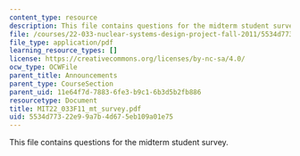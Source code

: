 ```yaml
---
content_type: resource
description: This file contains questions for the midterm student survey.
file: /courses/22-033-nuclear-systems-design-project-fall-2011/5534d77322e99a7b4d675eb109a01e75_MIT22_033F11_mt_survey.pdf
file_type: application/pdf
learning_resource_types: []
license: https://creativecommons.org/licenses/by-nc-sa/4.0/
ocw_type: OCWFile
parent_title: Announcements
parent_type: CourseSection
parent_uid: 11e64f7d-7883-6fe3-b9c1-6b3d5b2fb886
resourcetype: Document
title: MIT22_033F11_mt_survey.pdf
uid: 5534d773-22e9-9a7b-4d67-5eb109a01e75
---
```

This file contains questions for the midterm student survey.